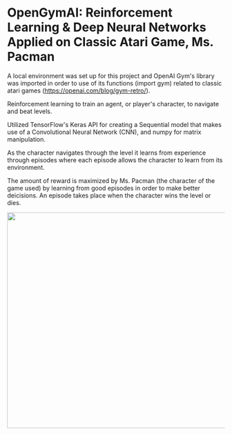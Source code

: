 # OpenGymAI: Reinforcement Learning & Deep Neural Networks Applied on Classic Atari Game, Ms. Pacman

A local environment was set up for this project and OpenAI Gym's library was imported in order to use of its functions (import gym) related to classic atari games (https://openai.com/blog/gym-retro/).

Reinforcement learning to train an agent, or player's character, to navigate and beat levels.

Utilized TensorFlow's Keras API for creating a Sequential model that makes use of a Convolutional Neural Network (CNN), and numpy for matrix manipulation.

As the character navigates through the level it learns from experience through episodes where each episode allows the character to learn from its environment.

The amount of reward is maximized by Ms. Pacman (the character of the game used) by learning from good episodes in order to make better deicisions. An episode takes place when the character wins the level or dies. 



<img src = "https://recordit.co/slFhKrMSAi.gif" width="800" height="500"/><br>
